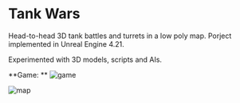 # Tank Wars

Head-to-head 3D tank battles and turrets in a low poly map. Porject implemented in Unreal Engine 4.21.

Experimented with 3D models, scripts and AIs.


**Game: ** ![game](Images/game.png)

![map](Images/map.png)

